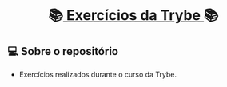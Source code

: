 <h1 align="center">
    📚<a href="#" alt="blog"> Exercícios da Trybe </a>📚

<br>

## 💻 Sobre o repositório
* Exercícios realizados durante o curso da Trybe.
